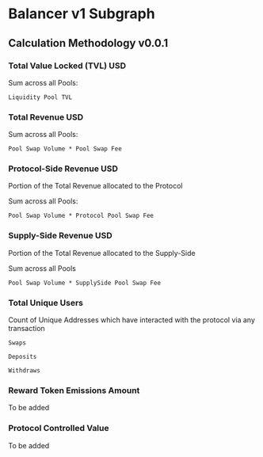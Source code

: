 # Balancer v1 Subgraph
## Calculation Methodology v0.0.1

### Total Value Locked (TVL) USD

Sum across all Pools: 

`Liquidity Pool TVL`

### Total Revenue USD

Sum across all Pools:

`Pool Swap Volume * Pool Swap Fee`

### Protocol-Side Revenue USD
Portion of the Total Revenue allocated to the Protocol

Sum across all Pools:

`Pool Swap Volume * Protocol Pool Swap Fee`

### Supply-Side Revenue USD
Portion of the Total Revenue allocated to the Supply-Side

Sum across all Pools

`Pool Swap Volume * SupplySide Pool Swap Fee`

### Total Unique Users

Count of  Unique Addresses which have interacted with the protocol via any transaction

`Swaps`

`Deposits`

`Withdraws`

###  Reward Token Emissions Amount

To be added

###  Protocol Controlled Value

To be added